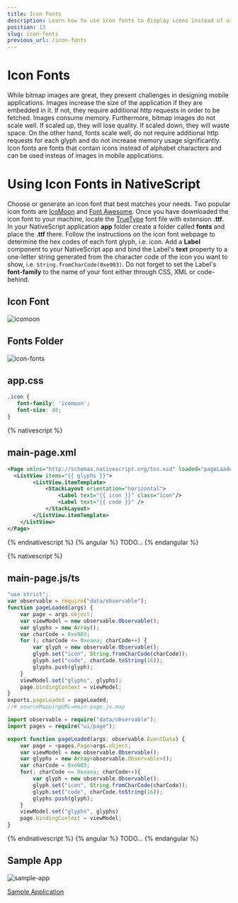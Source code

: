 ```yaml
---
title: Icon Fonts
description: Learn how to use icon fonts to display icons instead of using images.
position: 13
slug: icon-fonts
previous_url: /icon-fonts
---
```


# Icon Fonts
While bitmap images are great, they present challenges in designing mobile applications. Images increase the size of the application if they are embedded in it. If not, they require additional http requests in order to be fetched. Images consume memory. Furthermore, bitmap images do not scale well. If scaled up, they will lose quality. If scaled down, they will waste space. On the other hand, fonts scale well, do not require additional http requests for each glyph and do not increase memory usage significantly. Icon fonts are fonts that contain icons instead of alphabet characters and can be used insteas of images in mobile applications. 

# Using Icon Fonts in NativeScript
Choose or generate an icon font that best matches your needs. Two popular icon fonts are [IcoMoon](https://icomoon.io/) and [Font Awesome](https://fortawesome.github.io/Font-Awesome/). Once you have downloaded the icon font to your machine, locate the [TrueType](https://en.wikipedia.org/wiki/TrueType) font file with extension **.ttf**. In your NativeScript application **app** folder create a folder called **fonts** and place the **.ttf** there. Follow the instructions on the icon font webpage to determine the hex codes of each font glyph, i.e. icon. Add a **Label** component to your NativeScript app and bind the Label's **text** property to a one-letter string generated from the character code of the icon you want to show, i.e. `String.fromCharCode(0xe903)`. Do not forget to set the Label's **font-family** to the name of your font either through CSS, XML or code-behind.

## Icon Font
![icomoon]({{site.baseurl}}/img/modules/icon-fonts/icomoon.png "Icomoon")

## Fonts Folder
![icon-fonts]({{site.baseurl}}/img/modules/icon-fonts/fonts-folder.png "Fonts Folder")

## app.css
``` CSS
.icon {
   font-family: 'icomoon';
   font-size: 48;
}
```

{% nativescript %}
## main-page.xml
``` XML
<Page xmlns="http://schemas.nativescript.org/tns.xsd" loaded="pageLoaded">
  <ListView items="{{ glyphs }}">
        <ListView.itemTemplate>
            <StackLayout orientation="horizontal">
                <Label text="{{ icon }}" class="icon"/>
                <Label text="{{ code }}" />
            </StackLayout>
        </ListView.itemTemplate>
    </ListView>
</Page>
```
{% endnativescript %}
{% angular %}
TODO...
{% endangular %}

{% nativescript %}
## main-page.js/ts
``` JavaScript
"use strict";
var observable = require("data/observable");
function pageLoaded(args) {
    var page = args.object;
    var viewModel = new observable.Observable();
    var glyphs = new Array();
    var charCode = 0xe903;
    for (; charCode <= 0xeaea; charCode++) {
        var glyph = new observable.Observable();
        glyph.set("icon", String.fromCharCode(charCode));
        glyph.set("code", charCode.toString(16));
        glyphs.push(glyph);
    }
    viewModel.set("glyphs", glyphs);
    page.bindingContext = viewModel;
}
exports.pageLoaded = pageLoaded;
//# sourceMappingURL=main-page.js.map
```
``` TypeScript
import observable = require("data/observable");
import pages = require("ui/page");

export function pageLoaded(args: observable.EventData) {
    var page = <pages.Page>args.object;
    var viewModel = new observable.Observable();
    var glyphs = new Array<observable.Observable>();
    var charCode = 0xe903;
    for(; charCode <= 0xeaea; charCode++){
        var glyph = new observable.Observable();
        glyph.set("icon", String.fromCharCode(charCode));
        glyph.set("code", charCode.toString(16));
        glyphs.push(glyph);  
    }
    viewModel.set("glyphs", glyphs)
    page.bindingContext = viewModel;
}
```
{% endnativescript %}
{% angular %}
TODO...
{% endangular %}

## Sample App
![sample-app]({{site.baseurl}}/img/modules/icon-fonts/sample-app.png "Sample App")

[Sample Application](https://github.com/NativeScript/icon-fonts)
